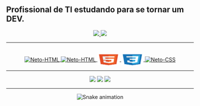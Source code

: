 ## Profissional de TI estudando para se tornar um DEV.

<div align="center">
  <a href="https://github.com/adrianoneto">
    
  <img height="180em" src="https://github-readme-stats.vercel.app/api?username=adrianoneto&show_icons=true&theme=tokyonight&include_all_commits=true&count_private=true"/>
  <img height="180em" src="https://github-readme-stats.vercel.app/api/top-langs/?username=adrianoneto&layout=compact&langs_count=7&theme=chartreuse-dark"/>
</div>
  <hr>
<div align="center" style="display: inline_block"><br>
   <img align="center" alt="Neto-HTML" height="30" width="60" src="https://cdn.jsdelivr.net/gh/devicons/devicon/icons/android/android-plain.svg">   
  <img align="center" alt="Neto-HTML" height="30" width="60" src="https://cdn.jsdelivr.net/gh/devicons/devicon/icons/flutter/flutter-original.svg">
  <img align="center" alt="Neto-HTML" height="30" width="60" src="https://raw.githubusercontent.com/devicons/devicon/master/icons/html5/html5-original.svg">
  <img align="center" alt="Neto-CSS" height="30" width="60" src="https://raw.githubusercontent.com/devicons/devicon/master/icons/css3/css3-original.svg">
  <img align="center" alt="Neto-CSS" height="30" width="60" src="https://cdn.jsdelivr.net/gh/devicons/devicon/icons/visualstudio/visualstudio-plain.svg">
 </div>

<hr>

  <div align="center"> 
  
  <a href="https://instagram.com/monteirotek" target="_blank"><img src="https://img.shields.io/badge/-Instagram-%23E4405F?style=for-the-badge&logo=instagram&logoColor=white" target="_blank"></a>
  <a href = "mailto:adriano.neto@gmail.com"><img src="https://img.shields.io/badge/-Gmail-%23333?style=for-the-badge&logo=gmail&logoColor=white" target="_blank"></a>
  <a href="https://www.linkedin.com/in/adriano-monteiro-738ab030" target="_blank"><img src="https://img.shields.io/badge/-LinkedIn-%230077B5?style=for-the-badge&logo=linkedin&logoColor=white" target="_blank"></a> 
<hr>

![Snake animation](https://github.com/adrianoneto/adrianoneto/blob/output/github-contribution-grid-snake.svg)
</div>
